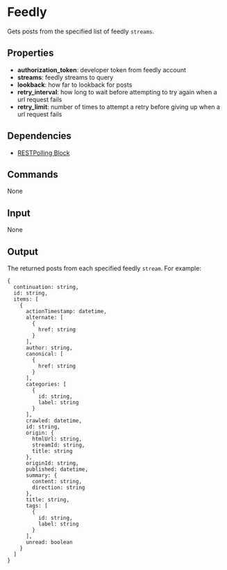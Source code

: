 # Feedly
Gets posts from the specified list of feedly `streams`. 

## Properties
* **authorization_token**: developer token from feedly account
* **streams**: feedly streams to query
* **lookback**: how far to lookback for posts 
* **retry_interval**: how long to wait before attempting to try again when a url request fails
* **retry_limit**: number of times to attempt a retry before giving up when a url request fails

## Dependencies
* [RESTPolling Block](https://github.com/nio-blocks/http_blocks/blob/master/rest/rest_block.py)

## Commands
None

## Input 
None

## Output
The returned posts from each specified feedly `stream`. For example:

```
{
  continuation: string,
  id: string,
  items: [
    {
      actionTimestamp: datetime,
      alternate: [
        {
          href: string
        }
      ],
      author: string,
      canonical: [
        {
          href: string
        }
      ],
      categories: [
        {
          id: string,
          label: string
        }
      ],
      crawled: datetime,
      id: string,
      origin: {
        htmlUrl: string,
        streamId: string,
        title: string
      },
      originId: string,
      published: datetime,
      summary: {
        content: string,
        direction: string
      },
      title: string,
      tags: [
        {
          id: string,
          label: string
        }
      ],
      unread: boolean
    }
  ]
}
```
